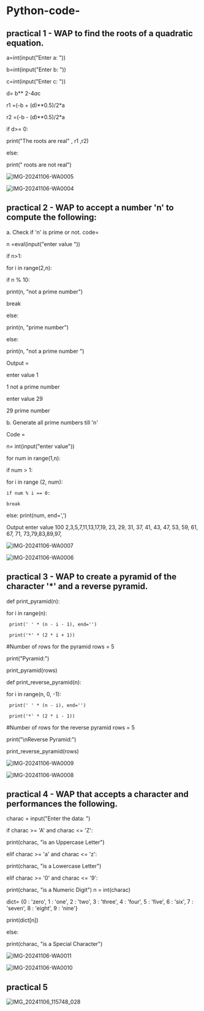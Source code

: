 # Python-code-
## practical 1 - WAP to find the roots of a quadratic equation.


a=int(input("Enter a: "))

b=int(input("Enter b: "))

c=int(input("Enter c: "))

d= b** 2-4*a*c 

   r1 =(-b + (d)**0.5)/2*a
   
   r2 =(-b - (d)**0.5)/2*a

if d>= 0:

   print("The roots are real" , r1 ,r2)

else: 

   print(" roots are not real")

![IMG-20241106-WA0005](https://github.com/user-attachments/assets/8112c4bc-faff-4f76-8d8e-383c53c203e0)

![IMG-20241106-WA0004](https://github.com/user-attachments/assets/f4c204ea-cc13-4349-b7b5-3d59429c9c77)


## practical 2 - WAP to accept a number 'n' to compute the following:

a. Check if 'n' is prime or not.
code= 

n =eval(input("enter value ")) 

if n>1:
   
   for i in range(2,n):
   
   if n % 10:
   
   print(n, "not a prime number") 
  
   break

else:
   
   print(n, "prime number") 

else: 
   
   print(n, "not a prime number ")

Output = 

enter value 1

1 not a prime number 

enter value 29 

29 prime number

b. Generate all prime numbers till 'n'

Code =

n= int(input("enter value")) 

for num in range(1,n): 
  
   if num > 1: 
   
   for i in range (2, num): 
       
    if num % i == 0: 
      
    break

 
   else: print(num, end=',')


Output enter value 100 2,3,5,7,11,13,17,19, 23, 29, 31, 37, 41, 43, 47, 53, 59, 61, 67, 71, 73,79,83,89,97,

![IMG-20241106-WA0007](https://github.com/user-attachments/assets/fa5f115c-003a-4b6a-a5e6-e5da76402c89)

![IMG-20241106-WA0006](https://github.com/user-attachments/assets/34b98eb9-3093-485d-b684-01582cbdeccd)

## practical 3 - WAP to create a pyramid of the character '*' and a reverse pyramid.



def print_pyramid(n):
   
   for i in range(n):
     
     print(' ' * (n - i - 1), end='')
     
     print('*' * (2 * i + 1))

#Number of rows for the pyramid
rows = 5

print("Pyramid:")

print_pyramid(rows)


def print_reverse_pyramid(n):
   
   for i in range(n, 0, -1):
    
     print(' ' * (n - i), end='')
    
     print('*' * (2 * i - 1))

#Number of rows for the reverse pyramid
rows = 5

print("\nReverse Pyramid:")

print_reverse_pyramid(rows)

![IMG-20241106-WA0009](https://github.com/user-attachments/assets/00f62032-1d63-4650-902e-1fa292b5f22f)

![IMG-20241106-WA0008](https://github.com/user-attachments/assets/88de3a7a-4f38-4621-a542-bd7bed445a53)



## practical 4 - WAP that accepts a character and performances the following.
  
charac = input("Enter the data: ")

if charac >= 'A' and charac <= 'Z':
    
   print(charac, "is an Uppercase Letter")

elif charac >= 'a' and charac <= 'z':
    
   print(charac, "is a Lowercase Letter")

elif charac >= '0' and charac <= '9':
    
   print(charac, "is a Numeric Digit")
   n = int(charac)
   
   dict= {0 : 'zero', 1 : 'one', 2 : 'two', 3 : 'three', 4 : 'four', 5 : 'five', 6 : 'six', 7 : 'seven', 8 : 'eight', 9 : 'nine'}
    
   print(dict[n])

else:

   print(charac, "is a Special Character")   

   
![IMG-20241106-WA0011](https://github.com/user-attachments/assets/532abd9e-cfa7-4fd0-aa49-4ac96f3a142f)


![IMG-20241106-WA0010](https://github.com/user-attachments/assets/af3bf10a-22b0-41d2-bb60-c8e6d3c881b9)
    
   
## practical 5


![IMG_20241106_115748_028](https://github.com/user-attachments/assets/bac06745-7b54-4056-84ee-a461fb68ec19)

    
